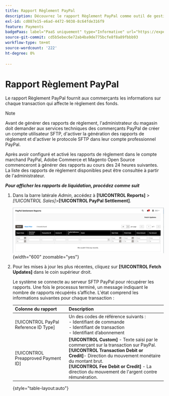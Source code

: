 ```yaml
---
title: Rapport Règlement PayPal
description: Découvrez le rapport Règlement PayPal comme outil de gestion des transactions PayPal.
exl-id: cd087e15-e6ad-4472-9038-8c64fde316f9
feature: Payments
badgePaas: label="PaaS uniquement" type="Informative" url="https://experienceleague.adobe.com/fr/docs/commerce/user-guides/product-solutions" tooltip="S’applique uniquement aux projets Adobe Commerce on Cloud (infrastructure PaaS gérée par Adobe) et aux projets On-premise."
source-git-commit: cd5b5ebec6e72ab4ba9de775bcfe8f8a89fbbb93
workflow-type: tm+mt
source-wordcount: '222'
ht-degree: 0%

---
```


# Rapport Règlement PayPal

Le rapport Règlement PayPal fournit aux commerçants les informations sur chaque transaction qui affecte le règlement des fonds.

>[!NOTE]
>
>Avant de générer des rapports de règlement, l&#39;administrateur du magasin doit demander aux services techniques des commerçants PayPal de créer un compte utilisateur SFTP, d&#39;activer la génération des rapports de règlement et d&#39;activer le protocole SFTP dans leur compte professionnel PayPal.

Après avoir configuré et activé les rapports de règlement dans le compte marchand PayPal, Adobe Commerce et Magento Open Source commenceront à générer des rapports au cours des 24 heures suivantes. La liste des rapports de règlement disponibles peut être consultée à partir de l&#39;administrateur.

**_Pour afficher les rapports de liquidation, procédez comme suit_**

1. Dans la barre latérale _Admin_, accédez à **[!UICONTROL Reports]** > _[!UICONTROL Sales]_>**[!UICONTROL PayPal Settlement]**.

   ![&#x200B; Rapports de règlement PayPal &#x200B;](../getting-started/assets/reports-sales-paypal-settlement.png){width="600" zoomable="yes"}

1. Pour les mises à jour les plus récentes, cliquez sur **[!UICONTROL Fetch Updates]** dans le coin supérieur droit.

   Le système se connecte au serveur SFTP PayPal pour récupérer les rapports. Une fois le processus terminé, un message indiquant le nombre de rapports récupérés s’affiche. L&#39;état comprend les informations suivantes pour chaque transaction :

   | Colonne du rapport | Description |
   | ------------ | ----------- |
   | [!UICONTROL PayPal Reference ID Type] | Un des codes de référence suivants : <br/>- Identifiant de commande<br/>- Identifiant de transaction<br/>- Identifiant d’abonnement |
   | [!UICONTROL Preapproved Payment ID] | **[!UICONTROL Custom]** - Texte saisi par le commerçant sur la transaction sur PayPal.<br/>**[!UICONTROL Transaction Debit or Credit]**- Direction du mouvement monétaire du montant brut.<br/>**[!UICONTROL Fee Debit or Credit]** - La direction du mouvement de l&#39;argent contre rémunération. |

   {style="table-layout:auto"}
